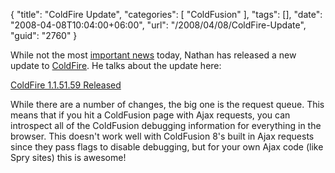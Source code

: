{
	"title": "ColdFire Update",
	"categories": [
		"ColdFusion"
	],
	"tags": [],
	"date": "2008-04-08T10:04:00+06:00",
	"url": "/2008/04/08/ColdFire-Update",
	"guid": "2760"
}

While not the most <a href="http://www.raymondcamden.com/index.cfm/2008/4/8/I-hit-level-35-today-IRL">important news</a> today, Nathan has released a new update to <a href="http://coldfire.riaforge.org">ColdFire</a>. He talks about the update here:

<a href="http://www.mischefamily.com/nathan/index.cfm/2008/4/7/ColdFire-115159-Released">ColdFire 1.1.51.59 Released</a>

While there are a number of changes, the big one is the request queue. This means that if you hit a ColdFusion page with Ajax requests, you can introspect all of the ColdFusion debugging information for everything in the browser. This doesn't work well with ColdFusion 8's built in Ajax requests since they pass flags to disable debugging, but for your own Ajax code (like Spry sites) this is awesome!